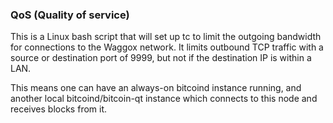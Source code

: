 ### QoS (Quality of service) ###

This is a Linux bash script that will set up tc to limit the outgoing bandwidth for connections to the Waggox network. It limits outbound TCP traffic with a source or destination port of 9999, but not if the destination IP is within a LAN.

This means one can have an always-on bitcoind instance running, and another local bitcoind/bitcoin-qt instance which connects to this node and receives blocks from it.
